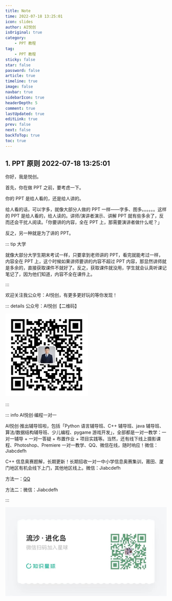 ```yaml
---
title: Note
time: 2022-07-18 13:25:01
icon: slides
author: AI悦创
isOriginal: true
category: 
    - PPT 教程
tag:
    - PPT 教程
sticky: false
star: false
password: false
article: true
timeline: true
image: false
navbar: true
sidebarIcon: true
headerDepth: 5
comment: true
lastUpdated: true
editLink: true
prev: false
next: false
backToTop: true
toc: true
---
```


## 1. PPT 原则 2022-07-18 13:25:01

你好，我是悦创。

首先，你在做 PPT 之前，要考虑一下。

你的 PPT 是给人看的，还是给人讲的。

给人看的话，可以字多，就像大部分人做的 PPT 一样——字多、图多。。。。。。这样的 PPT 是给人看的，给人读的。讲师/演讲者演示、讲解 PPT 就有些多余了，反而还会干扰人阅读。「你要讲的内容，全在 PPT 上，那需要演讲者做什么呢？」

反之，另一种就是为了讲的 PPT。

::: tip 大学

就像大部分大学生期末考试一样，只要拿到老师讲的 PPT，看完就能考过一样，内容全在 PPT 上，这个时候如果讲师要讲的内容不超过 PPT 内容，那显然讲师就是多余的，直接获取课件不就好了。反之，获取课件就没用，学生就会认真听课记笔记了，因为他们知道，内容不全在课件上。

:::

欢迎关注我公众号：AI悦创，有更多更好玩的等你发现！

::: details 公众号：AI悦创【二维码】

![](/gzh.jpg)

:::

::: info AI悦创·编程一对一

AI悦创·推出辅导班啦，包括「Python 语言辅导班、C++ 辅导班、java 辅导班、算法/数据结构辅导班、少儿编程、pygame 游戏开发」，全部都是一对一教学：一对一辅导 + 一对一答疑 + 布置作业 + 项目实践等。当然，还有线下线上摄影课程、Photoshop、Premiere 一对一教学、QQ、微信在线，随时响应！微信：Jiabcdefh

C++ 信息奥赛题解，长期更新！长期招收一对一中小学信息奥赛集训，莆田、厦门地区有机会线下上门，其他地区线上。微信：Jiabcdefh

方法一：[QQ](http://wpa.qq.com/msgrd?v=3&uin=1432803776&site=qq&menu=yes)

方法二：微信：Jiabcdefh

:::

![](/zsxq.jpg)




